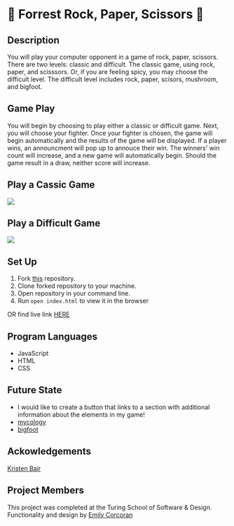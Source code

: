 # 🌲 Forrest Rock, Paper, Scissors 🍄

## Description
You will play your computer opponent in a game of rock, paper, scissors. There are two levels: classic and difficult. The classic game, using rock, paper, and scisssors. Or, if you are feeling spicy, you may choose the difficult level. The difficult level includes rock, paper, scisors, mushroom, and bigfoot. 

## Game Play

You will begin by choosing to play either a classic or difficult game. Next, you will choose your fighter. Once your fighter is chosen, the game will begin automatically and the results of the game will be displayed. If a player wins, an announcment will pop up to annouce their win. The winners' win count will increase, and a new game will automatically begin. Should the game result in a draw, neither score will increase.

## Play a Cassic Game

![](https://media.giphy.com/media/r1iyOUPGkIZUjIdq3L/giphy.gif)

## Play a Difficult Game

![](https://media.giphy.com/media/7CmX3IktpvSitK95Vi/giphy.gif)

## Set Up
1. Fork [this](https://github.com/Emily-Cathleen/rock-paper-scissors) repository.
2. Clone forked repository to your machine.
3. Open repository in your command line.
4. Run `open index.html` to view it in the browser

OR find live link [HERE](https://emily-cathleen.github.io/rock-paper-scissors/)

## Program Languages
* JavaScript
* HTML
* CSS

## Future State
* I would like to create a button that links to a section with additional information about the elements in my game! 
* [mycology](https://paulstamets.com/)
* [bigfoot](https://freerangeamerican.us/lesser-known-bigfoot-legends/)

## Ackowledgements
[Kristen Bair](https://github.com/kristenmb)

## Project Members
This project was completed at the Turing School of Software & Design. Functionality and design by [Emily Corcoran](https://github.com/Emily-Cathleen)


